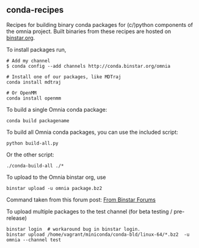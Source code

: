 conda-recipes
-------------

Recipes for building binary conda packages for (c/)python components of the omnia project.
Built binaries from these recipes are hosted on [binstar.org](https://binstar.org/omnia).

To install packages run,

```
# Add my channel
$ conda config --add channels http://conda.binstar.org/omnia

# Install one of our packages, like MDTraj
conda install mdtraj

# Or OpenMM
conda install openmm
```

To build a single Omnia conda package:

```
conda build packagename
```

To build all Omnia conda packages, you can use the included script:

```
python build-all.py
```
Or the other script:

```
./conda-build-all ./*
```


To upload to the Omnia binstar org, use

```
binstar upload -u omnia package.bz2
```

Command taken from this forum post: [From Binstar Forums](https://groups.google.com/a/continuum.io/forum/#!topic/conda/uYtVRGW--iU)

To upload multiple packages to the test channel (for beta testing / pre-release)

```
binstar login  # workaround bug in binstar login.
binstar upload /home/vagrant/miniconda/conda-bld/linux-64/*.bz2  -u omnia --channel test
```
